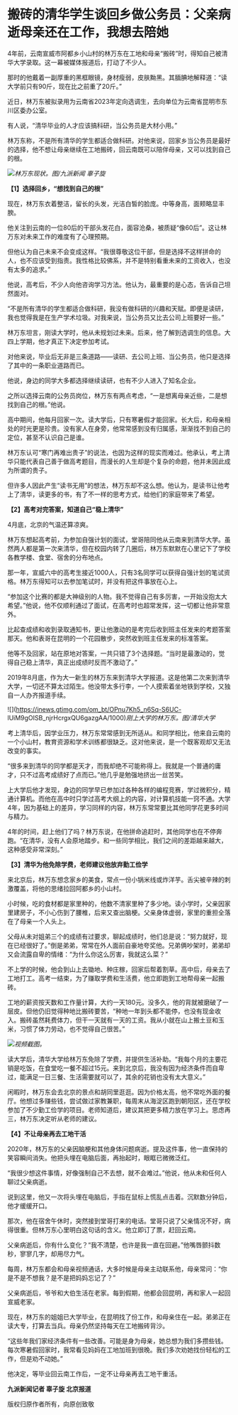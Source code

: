 # 搬砖的清华学生谈回乡做公务员：父亲病逝母亲还在工作，我想去陪她

4年前，云南宣威市阿都乡小山村的林万东在工地和母亲“搬砖”时，得知自己被清华大学录取。这一幕被媒体报道后，打动了不少人。

那时的他戴着一副厚重的黑框眼镜，身材瘦弱，皮肤黝黑。其腼腆地解释道：“读大学前只有90斤，现在比之前重了20斤。”

近日，林万东被拟录用为云南省2023年定向选调生，去向单位为云南省昆明市东川区委办公室。

有人说，“清华毕业的人才应该搞科研，当公务员是大材小用。”

林万东称，不是所有清华的学生都适合做科研。对他来说，回家乡当公务员是最好的选择，他不想让母亲继续在工地搬砖，回云南既可以陪伴母亲，又可以找到自己的根。

![](https://inews.gtimg.com/om_bt/O2kqu6eAWbjsiEfOhi7X3SPXTSRcqxhX241JBl6oU_do4AA/1000)_林万东现状。图/九派新闻
辜子旋_

**【1】选择回乡，“想找到自己的根”**

现在，林万东衣着整洁，留长的头发，光洁白皙的脸庞。中等身高，面颊略显丰腴。

他关注到云南的一位80后的干部头发花白，面容沧桑，被质疑“像60后”。这让林万东对未来工作的难度有了心理预期。

但他认为自己未来不会变成这样。“我很尊敬这位干部，但是选择不这样拼命的人，也不应该受到指责。我性格比较佛系，并不是特别看重未来的工资收入，也没有太多的追求。”

他说，高考后，不少人向他咨询学习方法。他认为，最重要的是心态，告诉自己坦然面对。

“不是所有清华的学生都适合做科研，我没有做科研的兴趣和天赋。即便是读研，我也觉得我是在生产学术垃圾。对我来说，当公务员又比去公司上班要好一些。”

林万东坦言，刚读大学时，他从未规划过未来。后来，他了解到选调生的信息。大四上学期，他才真正下决定参加考试。

对他来说，毕业后无非是三条道路——读研、去公司上班、当公务员，他只是选择了其中的一条职业道路而已。

他说，身边的同学大多都选择继续读研，也有不少人进入了知名企业。

之所以选择云南的公务员岗位，林万东有两点考虑，“一是想离母亲近些，二是想找到自己的根。”他说。

高中期间，他每月回家一次。读大学后，只有寒暑假才能回家。长大后，和母亲相处的时光更是珍贵。没有家人在身旁，他常常感到没有归属感，渐渐找不到自己的定位，甚至不认识自己是谁。

林万东认可“寒门再难出贵子”的说法，也因为这样的现实而难过。他承认，考上清华只能代表自己善于做高考题目，而漫长的人生却是个复杂的命题，他并未因此成为所谓的贵子。

但许多人因此产生“读书无用”的想法，林万东却不这么想。他认为，是读书让他考上了清华，读更多的书，有了不一样的思考方式，给他们的家庭带来了希望。

**【2】高考对完答案，知道自己“稳上清华”**

4月底，北京的气温还算凉爽。

林万东想起高考前，为参加自强计划的面试，堂哥陪同他从云南来到清华大学。虽然两人都是第一次来清华，但在校园内转了几圈后，林万东默默在心里记下了学校各教学楼、食堂、宿舍的分布地点。

那一年，宣威六中的高考生接近1000人，只有3名同学可以获得自强计划的笔试资格。林万东得知可以去参加笔试时，并没有把这件事放在心上。

“参加这个比赛的都是大神级别的人物。我不觉得自己有多厉害，一开始没抱太大希望。”他说，他不仅顺利通过了面试，在高考时也超常发挥，这一切都让他非常意外。

比起查成绩和收到录取通知书，更让他激动的是考完后收到班主任发来的考题答案那天。他和表哥在昆明的一个花园散步，突然收到班主任发来的标准答案。

他等不及回家，站在原地对答案，一共只错了3个选择题。“当时是最激动的，觉得自己稳上清华，真正出成绩时反而不激动了。”

2019年8月底，作为大一新生的林万东来到清华大学报道。这是他第二次来到清华大学，一切还不算太过陌生。他没带太多行李，一个人摸索着坐地铁到学校，又独自一人办齐报道手续。

![](https://inews.gtimg.com/om_bt/OPnu7Kh5_n6Sq-S6UC-
lUiM9gOISB_njrHcrgxQU6gazgAA/1000)_刚上大学的林万东。图/清华大学_

考上清华后，因学业压力，林万东常常感到无所适从。和同学相比，他来自云南的一个小山村，教育资源和学术训练都很缺乏。这对他来说，是一个既客观却又无法改变的事实。

“很多来到清华的同学都是天才，而我却绝不可能称得上。我就是一个普通的庸才，只不过高考成绩好了点而已。”他几乎是勉强地挤出一丝苦笑。

上大学后他才发现，身边的同学早已参加过各种各样的编程竞赛，学过微积分，精通计算机。而他在高中时只学过高考大纲上的内容，对计算机技能一窍不通。大学4年，因为基础上的差异，学习同样的内容，林万东常常要比其他同学花更多时间与精力。

4年的时间，赶上他们了吗？林万东说，在他拼命追赶时，其他同学也在不停奔跑。“在清华，没有人会原地踏步。和一些同学相比，我们之间的差距越来越大，这种感受非常深刻。”

**【3】清华为他免除学费，老师建议他放弃勤工俭学**

来北京后，林万东想念家乡的美食，常点一份小锅米线或炸洋芋。舌尖被辛辣的刺激覆盖，将他的思绪拉回阿都乡的小山村。

小时候，吃的食材都是家里种的，他数不清家里种了多少地。读小学时，父亲因家里建房子，不小心伤到了腰椎，后来又查出脑梗。父亲身体虚弱，家里的重担全落在了母亲一个人头上。

父母从未对姐弟三个的成绩有过要求，聊起成绩时，他们总是说：“努力就好，现在已经很好了。”倒是弟弟，常常在外人面前自豪地夸奖他。兄弟俩吵架时，弟弟却又会流露自卑的情绪：“为什么你这么厉害，我就这么菜？”

不上学的时候，他会到山上去锄地、种庄稼，回家后帮着割草。高中后，母亲去了工地打工。高考一结束，为了赚取学费和生活费，他立即跑到工地帮母亲一起搬砖。

工地的薪资按天数和工作量计算，大约一天180元。没多久，他的背就被磨破了一层皮。但他仍旧觉得种地比搬砖要苦，“种地一年到头都不能停，也没有现金收入。搬砖虽然耗费体力，但干一天就有一天的工资。我从小就在山上搬土豆和玉米，习惯了体力劳动，也不觉得自己很苦。”

![](https://inews.gtimg.com/om_bt/OpOg13cKloqTdgsLCfDJV9hq2os8g6TLGuTlmP_5h9OrUAA/1000)_视频截图。_

读大学后，清华大学给林万东免除了学费，并提供生活补助。“我每个月的主要花销是吃饭，在食堂吃一餐不超过15元。来到北京后，我没有因为经济条件而自卑过，能满足一日三餐、生活需要就可以了，其余的花销也没有太大意义。”

闲暇时，林万东会去北京的景点和胡同里逛逛。因为价格太高，他不常吃外面的餐厅。他想过多赚些钱，尝试做过家教兼职，每周末从海淀区跑到朝阳区，还在学校参加了不少勤工俭学的项目。老师知道后，建议其把更多精力放在学习上。思虑再三，林万东决定听从老师的建议。

**【4】不让母亲再去工地干活**

2020年，林万东的父亲因脑梗和其他身体问题病逝。提及这件事，他一直保持的笑容瞬间消失。他把头埋在电脑后面，再抬起时，眼眶已微微泛红。

“我很少想这件事情，好像强制自己不去想，就不会难过。”他说，他从未和任何人聊过父亲病逝。

说到这里，他又一次将头埋在电脑后，手指在鼠标上慌乱点击着。沉默数分钟后，他才缓缓开口。

那次，他在宿舍午休时，突然接到堂哥打来的电话。堂哥只说了父亲情况不好，病得很重。但林万东心里明白这句话的含义。他立即订了票，赶回云南。

父亲病逝后，你有什么变化？“我不清楚，也许是我一直在回避。”他嘴唇颤抖数秒，寥寥几字，却用尽力气。

每周，林万东都会和母亲视频通话，大多时候是母亲主动联系他，母亲常问：“你是不是不想我？是不是把妈妈忘记了？”

父亲病逝后，爷爷和大伯生活在老家。每到假期，他都会回昆明，再和家人一起回宣威老家。

现在，林万东的姐姐已大学毕业，在昆明找了份工作，和母亲住在一起。弟弟正在读大专，打算去当兵。母亲仍然坚持每天在工地搬砖背沙。

“这些年我们家经济条件有一些改善。可能是身为母亲，她总想为我们多攒些钱。每次寒暑假回家时，我常看见妈妈在工地加班到很晚。我们多次劝她找份轻松的工作，但是劝不动她。”

他决定，等毕业回云南工作后，一定不让母亲再去工地干重活。

**九派新闻记者 辜子旋 北京报道**

版权归原作者所有，向原创致敬

